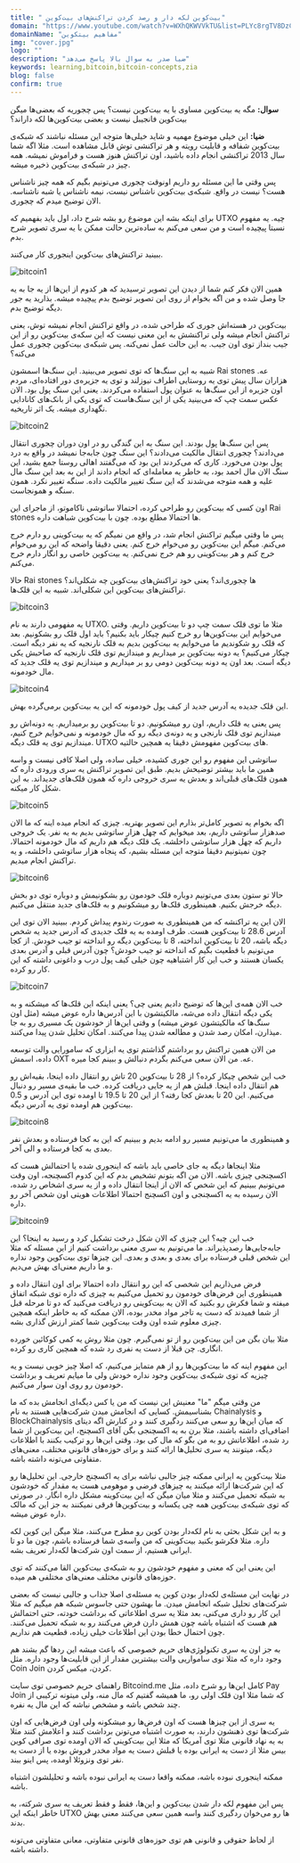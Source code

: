 ```yaml
---
title: " بیت‌کوین لکه دار و رصد کردن تراکنش‌های بیت‌کوین"
domain: "https://www.youtube.com/watch?v=WXhQKWVVkTU&list=PLYc8rgTV8DzC29873Qt1kzvgZGHNxce7_&index=13"
domainName: "مفاهیم بیتکوین"
img: "cover.jpg"
logo: ""
description: "ضیا صدر به سوال بالا پاسخ می‌دهد"
keywords: learning,bitcoin,bitcoin-concepts,zia
blog: false
confirm: true
---
```


**سوال:** مگه یه بیت‌کوین مساوی با یه بیت‌کوین نیست؟ پس چجوریه که بعضی‌ها میگن بیت‌کوین فانجیبل نیست و بعضی بیت‌کوین‌ها لکه داراند؟

**ضیا:** این خیلی موضوع مهمیه و شاید خیلی‌ها متوجه این مسئله نباشند که شبکه‌ی بیت‌کوین شفافه و قابلیت رویته و هر تراکنشی توش قابل مشاهده است. مثلا اگه شما سال 2013 تراکنشی انجام داده باشید، اون تراکنش هنوز هست و فراموش نمیشه. همه چیز در شبکه‌ی بیت‌کوین ذخیره میشه.

پس وقتی ما این مسئله رو داریم اونوقت چجوری می‌تونیم بگیم که همه چیز ناشناس هست؟ نیست در واقع. شبکه‌ی بیت‌کوین ناشناس نیست، نیمه ناشناس یا شبه ناشناسه. الان توضیح میدم که چجوری.

برای اینکه بشه این موضوع رو بشه شرح داد، اول باید بفهمیم که UTXO چیه. یه مفهوم نسبتا پیچیده است و من سعی می‌کنم به ساده‌ترین حالت ممکن با یه سری تصویر شرح بدم.

ببینید تراکنش‌های بیت‌کوین اینجوری کار می‌کنند.

![bitcoin1](./pic1.jpg)

همین الان فکر کنم شما از دیدن این تصویر ترسیدید که هر کدوم از این‌ها از یه جا به یه جا وصل شده و من اگه بخوام از روی این تصویر توضیح بدم پیچیده میشه. بذارید یه جور دیگه توضیح بدم.

بیت‌کوین در هسته‌اش جوری که طراحی شده، در واقع تراکنش انجام نمیشه توش، یعنی تراکنش انجام میشه ولی تراکنشش به این معنی نیست که این سکه‌ی بیت‌کوین رو از این جیب بنداز توی اون جیب. به این حالت عمل نمی‌کنه. پس شبکه‌ی بیت‌کوین چجوری عمل می‌کنه؟

شبیه به این سنگ‌ها که توی تصویر می‌بینید. این سنگ‌ها اسمشون Rai stones عه. هزاران سال پیش توی یه روستایی اطراف نیوزلند و توی یه جزیره‌ی دور افتاده‌ای، مردم اون جزیره از این سنگ‌ها به عنوان پول استفاده می‌کردند. یعنی این سنگ پول بود. الان عکس سمت چپ که می‌بینید یکی از این سنگ‌هاست که توی یکی از بانک‌های کانادایی نگهداری میشه. یک اثر تاریخیه.

![bitcoin2](./pic2.jpg)

پس این سنگ‌ها پول بودند. این سنگ به این گندگی رو در اون دوران چجوری انتقال می‌دادند؟ چجوری انتقال مالکیت می‌دادند؟ این سنگ چون جابه‌جا نمیشد در واقع به درد پول بودن می‌خورد. کاری که می‌کردند این بود که می‌گفتند اهالی روستا جمع بشید، این سنگ الان مال احمد بود، به خاطر یه معامله‌ای که انجام دادند از این به بعد این سنگ مال علیه و همه متوجه می‌شدند که این سنگ تغییر مالکیت داده. سنگه تغییر نکرد. همون سنگه و همونجاست.

اون کسی که بیت‌کوین رو طراحی کرده، احتمالا ساتوشی ناکاموتو، از ماجرای این Rai stones ها احتمالا مطلع بوده. چون با بیت‌کوین شباهت داره.

پس ما وقتی میگیم تراکنش انجام شد، در واقع من نمیگم که یه بیت‌کوینی رو دارم خرج می‌کنم. میگم این بیت‌کوین رو می‌خوام خرج کنم. یعنی دقیقا واضحه که این رو می‌خوام خرج کنم و هر بیت‌کوینی رو هم خرج نمی‌کنم. یه بیت‌کوین خاصی رو انگار دارم خرج می‌کنم.

حالا Rai stones ها چجوری‌اند؟ یعنی خود تراکنش‌های بیت‌کوین چه شکلی‌اند؟ تراکنش‌های بیت‌کوین این شکلی‌اند. شبیه به این قلک‌ها.

![bitcoin3](./pic3.jpg)

یه مفهومی دارند به نام UTXO. مثلا ما توی قلک سمت چپ دو تا بیت‌کوین داریم. وقتی می‌خوایم این بیت‌کوین‌ها رو خرج کنیم چیکار باید بکنیم؟ باید اول قلک رو بشکونیم. بعد که قلک رو شکوندیم ما می‌خوایم یه بیت‌کوین بدیم به قلک نارنجیه که یه نفر دیگه است. چیکار می‌کنیم؟ یه دونه بیت‌کوین بر میداریم و میندازیم توی قلک نارنجیه که صاحبش یکی دیگه است. بعد اون یه دونه بیت‌کوین دومی رو بر میداریم و میندازیم توی یه قلک جدید که مال خودمونه.

![bitcoin4](./pic4.jpg)

این قلک جدیده یه آدرس جدید از کیف پول خودمونه که این یه بیت‌کوین برمی‌گرده بهش.

پس یعنی یه قلک داریم، اون رو میشکونیم. دو تا بیت‌کوین رو برمیداریم. یه دونه‌اش رو میندازیم توی قلک نارنجی و یه دونه‌ی دیگه رو که مال خودمونه و نمی‌خوایم خرج کنیم، میندازیم توی یه قلک دیگه. UTXO های بیت‌کوین مفهومش دقیقا یه همچین حالتیه.

ساتوشی این مفهوم رو این جوری کشیده، خیلی ساده، ولی اصلا کافی نیست و واسه همین ما باید بیشتر توضیحش بدیم. طبق این تصویر تراکنش یه سری ورودی داره که همون قلک‌های قبلی‌اند و بعدش یه سری خروجی داره که همون قلک‌های جدید‌اند. به این شکل کار میکنه.

![bitcoin5](./pic5.jpg)

اگه بخوام یه تصویر کامل‌تر بذارم این تصویر بهتریه. چیزی که انجام میده اینه که ما الان صدهزار ساتوشی داریم، بعد میخوایم که چهل هزار ساتوشی بدیم به یه نفر. یک خروجی داریم که چهل هزار ساتوشی داخلشه. یک قلک دیگه هم داریم که مال خودمونه احتمالا، چون نمیتونیم دقیقا متوجه این مسئله بشیم، که پنجاه هزار ساتوشی داخلشه، و یه تراکنش انجام میدیم.

![bitcoin6](./pic6.jpg)

حالا تو ستون بعدی می‌تونیم دوباره قلک خودمون رو بشکونیمش و دوباره توی دو بخش دیگه خرجش بکنیم. همینطوری قلک‌ها رو میشکونیم و به قلک‌های جدید منتقل می‌کنیم.

الان این یه تراکنشه که من همینطوری به صورت رندوم پیداش کردم. ببینید الان توی این آدرس 28.6 تا بیت‌کوین هست. طرف اومده به یه قلک جدیدی که آدرس جدید یه شخص دیگه باشه، 20 تا بیت‌کوین انداخته، 8 تا بیت‌کوین دیگه رو انداخته تو جیب خودش. از کجا می‌تونیم با قطعیت بگیم که انداخته تو جیب خودش؟ چون آدرس قبلی و آدرس بعدی یکسان هستند و خب این کار اشتباهیه چون خیلی کیف پول درب و داغونی داشته که این کار رو کرده.

![bitcoin7](./pic7.jpg)

خب الان همه‌ی این‌ها که توضیح دادیم یعنی چی؟ یعنی اینکه این قلک‌ها که میشکنه و به یکی دیگه انتقال داده می‌شه، مالکیتشون با این آدرس‌ها داره عوض میشه (مثل اون سنگ‌ها که مالکیتشون عوض میشه) و وقتی این‌ها از خودشون یک مسیری رو به جا میذارن، امکان رصد شدن و مطالعه شدن پیدا می‌کنند. امکان تحلیل شدن پیدا می‌کنند.

من الان همین تراکنش رو برداشتم گذاشتم توی یه ابزاری که سامورایی والت توسعه داده، اسمش OXT عه. من الان سعی می‌کنم بگردم دنبالش و ببینم کجا میره.

خب این شخص چیکار کرده؟ از 28 تا بیت‌کوین 20 تاش رو انتقال داده اینجا، بقیه‌اش رو هم انتقال داده اینجا. قبلش هم از یه جایی دریافت کرده. خب ما بقیه‌ی مسیر رو دنبال می‌کنیم. این 20 تا بعدش کجا رفته؟ از این 20 تا 19.5 تا اومده توی این آدرس و 0.5 بیت‌کوین هم اومده توی یه آدرس دیگه.

![bitcoin8](./pic8.jpg)

و همینطوری ما می‌تونیم مسیر رو ادامه بدیم و ببینیم که این به کجا فرستاده و بعدش نفر بعدی به کجا فرستاده و الی آخر.

مثلا اینجاها دیگه یه جای خاصی باید باشه که اینجوری شده یا احتمالش هست که اکسچنجی چیزی باشه. الان من اگه بتونم تشخیص بدم که این کدوم اکسچنجه، اون وقت می‌تونیم ببینیم که این شخص که الان از اینجا انتقال داده و از یه سری اشخاص رد شده، الان رسیده به یه اکسچنجی و اون اکسچنج احتمالا اطلاعات هویتی اون شخص آخر رو داره.

![bitcoin9](./pic9.jpg)

خب این چیه؟ این چیزی که الان شکل درخت تشکیل کرد و رسید به اینجا؟ این جابه‌جایی‌ها رصدپذیراند. ما می‌تونیم یه سری معنی برداشت کنیم از این مسئله که مثلا این شخص قبلی فرستاده برای بعدی و بعدی و بعدی. این چیزها توی بیت‌کوین وجود نداره و ما داریم معنی‌ای بهش می‌دیم.

فرض می‌ذاریم این شخصی که این رو انتقال داده احتمالا برای اون انتقال داده و همینطوری این فرض‌های خودمون رو تحمیل می‌کنیم به چیزی که داره توی شبکه اتفاق میفته و شما فکرش رو بکنید که الان یه بیت‌کوینی رو دریافت می‌کنید که دو تا مرحله قبل از شما فمیدند که دست یه تاجر مواد مخدر بوده، الان ممکنه که به خاطر اینکه همچین چیزی معلوم شده اون وقت بیت‌کوین شما کمتر ارزش گذاری بشه.

مثلا بیان بگن من این بیت‌کوین رو از تو نمی‌گیرم. چون مثلا روش یه کمی کوکائین خورده انگاری. چن قبلا از دست یه نفری رد شده که همچین کاری رو کرده.

این مفهوم اینه که ما بیت‌کوین‌ها رو از هم متمایز می‌کنیم، که اصلا چیز خوبی نیست و یه چیزیه که توی شبکه‌ی بیت‌کوین وجود نداره خودش ولی ما میایم تعریف و برداشت خودمون رو روی اون سوار می‌کنیم.

من وقتی میگم "ما" معنیش این نیست که من یا کس دیگه‌ای انجامش بده که ما بشناسیمش. کسایی که انجامش میدن شرکت‌هایی هستند به نام Chainalysis و BlockChainalysis که میان این‌ها رو سعی می‌کنند ردگیری کنند و در کنارش اگه دیتای اضافی‌ای داشته باشند، مثلا برن به یه اکسچنجی بگن آقای اکسچنج، این بیت‌کوین از شما رد شده، اطلاعاتش رو به من بگو که مال کی بود. وقتی این‌ها رو ترکیب بکنند با اطلاعات دیگه، میتونند یه سری تحلیل‌ها ارائه کنند و برای حوزه‌های قانونی مختلف، معنی‌های متفاوتی می‌تونه داشته باشه.

مثلا بیت‌کوین یه ایرانی ممکنه چیز جالبی نباشه برای یه اکسچنج خارجی. این تحلیل‌ها رو که این شرکت‌ها ارائه میکنند یه چیزهای فرضی و موهومی هست یه مقدار که خودشون به شبکه تحمیل می‌کنند و مثلا میان میگن که این بیت‌کوینه مشکل داره انگار. در صورتی که توی شبکه‌ی بیت‌کوین همه چی یکسانه و بیت‌کوین‌ها فرقی نمیکنند به جز این که مالک داره عوض میشه.

و به این شکل بحثی به نام لکه‌دار بودن کوین رو مطرح می‌کنند، مثلا میگن این کوین لکه داره. مثلا فکرشو بکنید بیت‌کوینی که من واسه‌ی شما فرستاده باشم، چون ما دو تا ایرانی هستیم، از سمت اون شرکت‌ها لکه‌دار تعریف بشه.

این یعنی این که معنی و مفهوم خودشون رو به شبکه‌ی بیت‌کوین القا می‌کنند که توی حوزه‌های قانونی مختلف معنی‌های مختلفی هم میده.

در نهایت این مسئله‌ی لکه‌دار بودن کوین یه مسئله‌ی اصلا جذاب و جالبی نیست که بعضی شرکت‌های تحلیل شبکه انجامش میدن. ما بهشون حتی جاسوس شبکه هم میگیم که مثلا این کار رو داری می‌کنی، بعد مثلا یه سری اطلاعاتی که برداشت خودته، حتی احتمالش هم هست که اشتباه باشه چون همش دارن فرض می‌کنند رو به شبکه تحمیل می‌کنند. چون احتمال خطا بودن این اطلاعات خیلی زیاده، قطعیت هم نداریم.

به جز اون یه سری تکنولوژی‌های حریم خصوصی که باعث میشه این ردها گم بشند هم وجود داره که مثلا توی سامواریی والت بیشترین مقدار از این قابلیت‌ها وجود داره. مثل Coin Join کردن، میکس کردن.

راهنمای حریم خصوصی توی سایت Bitcoind.me کامل این‌ها رو شرح داده، مثل Pay Join که شما مثلا اون قلک اولی رو، ما همیشه گفتیم که مال منه، ولی میتونه ترکیبی از چند شخص باشه و مشخص نباشه که این مال یه نفره.

یه سری از این چیزها هست که اون فرض‌ها رو میشکونه ولی اون فرض‌هایی که اون‌ شرکت‌ها توی ذهنشون دارند، به صورت اشتباه می‌تونن برداشت کنند و اعلامش کنند مثلا به یه نهاد قانونی مثلا توی آمریکا که مثلا این بیت‌کوینی که الان اومده توی صرافی کوین بیس مثلا از دست یه ایرانی بوده یا قبلش دست یه مواد مخدر فروش بوده یا از دست یه نفر توی ونزوئلا اومده، پس اینو ببند.

ممکنه اینجوری نبوده باشه، ممکنه واقعا دست یه ایرانی نبوده باشه و تحلیلشون اشتباه باشه.

پس این مفهوم لکه دار شدن بیت‌کوین و این‌ها، فقط و فقط تعریف یه سری شرکته، به خاطر اینکه این UTXO ها رو می‌خوان ردگیری کنند واسه همین سعی می‌کنند معنی بهش بدند.

از لحاظ حقوقی و قانونی هم توی حوزه‌های قانونی متفاوتی، معانی متفاوتی می‌تونه داشته باشه.
